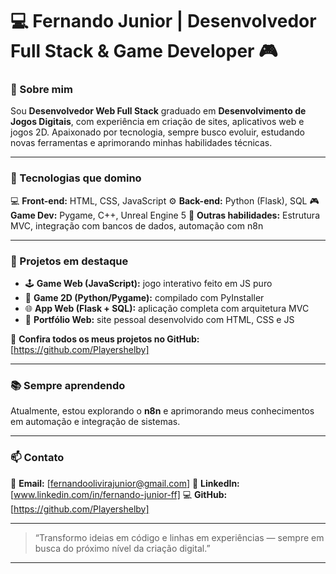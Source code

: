 # 💻 Fernando Junior | Desenvolvedor Full Stack & Game Developer 🎮

### 👋 Sobre mim

Sou **Desenvolvedor Web Full Stack** graduado em **Desenvolvimento de Jogos Digitais**, com experiência em criação de sites, aplicativos web e jogos 2D. Apaixonado por tecnologia, sempre busco evoluir, estudando novas ferramentas e aprimorando minhas habilidades técnicas.

---

### 🧠 Tecnologias que domino

💻 **Front-end:** HTML, CSS, JavaScript
⚙️ **Back-end:** Python (Flask), SQL
🎮 **Game Dev:** Pygame, C++, Unreal Engine 5
🧩 **Outras habilidades:** Estrutura MVC, integração com bancos de dados, automação com n8n

---

### 🚀 Projetos em destaque

* 🕹️ **Game Web (JavaScript):** jogo interativo feito em JS puro
* 🐍 **Game 2D (Python/Pygame):** compilado com PyInstaller
* 🌐 **App Web (Flask + SQL):** aplicação completa com arquitetura MVC
* 💼 **Portfólio Web:** site pessoal desenvolvido com HTML, CSS e JS

🔗 **Confira todos os meus projetos no GitHub:** [https://github.com/Playershelby]

---

### 📚 Sempre aprendendo

Atualmente, estou explorando o **n8n** e aprimorando meus conhecimentos em automação e integração de sistemas.

---

### 📫 Contato

📧 **Email:** [fernandoolivirajunior@gmail.com]
💬 **LinkedIn:** [www.linkedin.com/in/fernando-junior-ff]
💻 **GitHub:** [https://github.com/Playershelby]

---

> “Transformo ideias em código e linhas em experiências — sempre em busca do próximo nível da criação digital.”

---